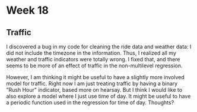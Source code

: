 # Week 18

## Traffic

I discovered a bug in my code for cleaning the ride data and weather data: I did
not include the timezone in the information. Thus, I realized all my weather and
traffic indicators were totally wrong. I fixed that, and there seems to be more
of an effect of traffic in the non-multilevel regression.

However, I am thinking it might be useful to have a slightly more involved model
for traffic. Right now I am just treating traffic by having a binary "Rush Hour"
indicator, based more on hearsay. But I think I would like to also explore a 
model where I just use time of day. It might be useful to have a periodic
function used in the regression for time of day. Thoughts?
